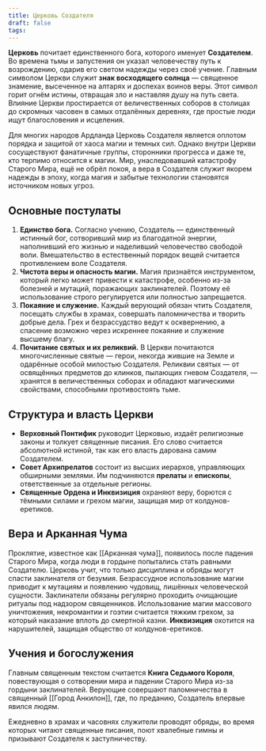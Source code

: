 ```yaml
---
title: Церковь Создателя
draft: false
tags:
---
```

**Церковь** почитает единственного бога, которого именует **Создателем**. Во времена тьмы и запустения он указал человечеству путь к возрождению, одарив его светом надежды через своё учение. Главным символом Церкви служит **знак восходящего солнца** — священное знамение, высеченное на алтарях и доспехах воинов веры. Этот символ горит огнём истины, отвращая зло и наставляя душу на путь света. Влияние Церкви простирается от величественных соборов в столицах до скромных часовен в самых отдалённых деревнях, где простые люди ищут благословения и исцеления.

Для многих народов Ардланда Церковь Создателя является оплотом порядка и защитой от хаоса магии и темных сил. Однако внутри Церкви сосуществуют фанатичные группы, сторонники прогресса и даже те, кто терпимо относится к магии. Мир, унаследовавший катастрофу Старого Мира, ещё не обрёл покоя, а вера в Создателя служит якорем надежды в эпоху, когда магия и забытые технологии становятся источником новых угроз.

## Основные постулаты

1. **Единство бога.** Согласно учению, Создатель — единственный истинный бог, сотворивший мир из благодатной энергии, наполнивший его жизнью и наделивший человечество свободой воли. Вмешательство в естественный порядок вещей считается противлением воле Создателя.
2. **Чистота веры и опасность магии.** Магия признаётся инструментом, который легко может привести к катастрофе, особенно из-за болезней и мутаций, поражающих заклинателей. Поэтому её использование строго регулируется или полностью запрещается.
3. **Покаяние и служение.** Каждый верующий обязан чтить Создателя, посещать службы в храмах, совершать паломничества и творить добрые дела. Грех и безрассудство ведут к осквернению, а спасение возможно через искреннее покаяние и служение высшему благу.
4. **Почитание святых и их реликвий.** В Церкви почитаются многочисленные святые — герои, некогда жившие на Земле и одарённые особой милостью Создателя. Реликвии святых — от освящённых предметов до клинков, пылающих гневом Создателя, — хранятся в величественных соборах и обладают магическими свойствами, способными противостоять тьме.

## Структура и власть Церкви

- **Верховный Понтифик** руководит Церковью, издаёт религиозные законы и толкует священные писания. Его слово считается абсолютной истиной, так как его власть дарована самим Создателем.  
- **Совет Архипрелатов** состоит из высших иерархов, управляющих обширными землями. Им подчиняются **прелаты** и **епископы**, ответственные за отдельные регионы.  
- **Священные Ордена и Инквизиция** охраняют веру, борются с тёмными силами и грехом магии, защищая мир от колдунов-еретиков.

## Вера и Арканная Чума

Проклятие, известное как [[Арканная чума]], появилось после падения Старого Мира, когда люди в гордыне попытались стать равными Создателю. Церковь учит, что только дисциплина и обряды могут спасти заклинателя от безумия. Безрассудное использование магии приводит к мутациям и появлению чудовищ, лишённых человеческой сущности. Заклинатели обязаны регулярно проходить очищающие ритуалы под надзором священников. Использование магии массового уничтожения, некромантии и гоэтии считается тяжким грехом, за который наказание вплоть до смертной казни. **Инквизиция** охотится на нарушителей, защищая общество от колдунов-еретиков.

## Учения и богослужения

Главным священным текстом считается **Книга Седьмого Короля**, повествующая о сотворении мира и падении Старого Мира из-за гордыни заклинателей. Верующие совершают паломничества в священный [[Город Анкилон]], где, по преданию, Создатель впервые явился людям.

Ежедневно в храмах и часовнях служители проводят обряды, во время которых читают священные писания, поют хвалебные гимны и призывают Создателя к заступничеству.
